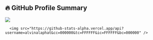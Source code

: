 ## 🔥 GitHub Profile Summary

<table>
  <tr>
      <img src="https://github-profile-summary-cards.vercel.app/api/cards/profile-details?username=alvinalaphat&theme=2077" />

      <img src="https://github-stats-alpha.vercel.app/api?username=alvinalaphat&cc=000000&tc=FFFFFF&ic=FFFFFF&bc=000000" />

  </tr>
</table>

